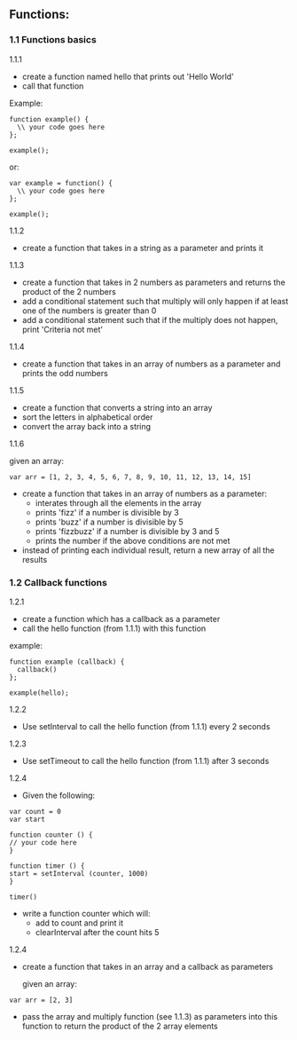 ## Functions:

### 1.1 Functions basics
1.1.1
  - create a function named hello that prints out 'Hello World'
  - call that function
  
Example:
```
function example() {
  \\ your code goes here
};

example();
```
or:

```
var example = function() {
  \\ your code goes here
};

example();
```

1.1.2
  - create a function that takes in a string as a parameter and prints it

1.1.3
  - create a function that takes in 2 numbers as parameters and returns the product of the 2 numbers
  - add a conditional statement such that multiply will only happen if at least one of the numbers is greater than 0
  - add a conditional statement such that if the multiply does not happen, print 'Criteria not met'
  
1.1.4
  - create a function that takes in an array of numbers as a parameter and prints the odd numbers

1.1.5
  - create a function that converts a string into an array
  - sort the letters in alphabetical order
  - convert the array back into a string
  
1.1.6

  given an array:
  
  ```
  var arr = [1, 2, 3, 4, 5, 6, 7, 8, 9, 10, 11, 12, 13, 14, 15]
  ```
  - create a function that takes in an array of numbers as a parameter:
      - interates through all the elements in the array
      - prints 'fizz' if a number is divisible by 3
      - prints 'buzz' if a number is divisible by 5
      - prints 'fizzbuzz' if a number is divisible by 3 and 5
      - prints the number if the above conditions are not met
  - instead of printing each individual result, return a new array of all the results

### 1.2 Callback functions

1.2.1
  
  - create a function which has a callback as a parameter
  - call the hello function (from 1.1.1) with this function
  
  example:
  
  ```
  function example (callback) {
    callback()
  };
  
  example(hello);
  ```

1.2.2

  - Use setInterval to call the hello function (from 1.1.1) every 2 seconds
  
1.2.3
  
  - Use setTimeout to call the hello function (from 1.1.1) after 3 seconds
  
1.2.4
  
  - Given the following:
  
  ```
  var count = 0
  var start

function counter () {
// your code here
}

function timer () {
  start = setInterval (counter, 1000)
}

timer()
```
  - write a function counter which will:
    - add to count and print it
    - clearInterval after the count hits 5 
  

1.2.4
  
  - create a function that takes in an array and a callback as parameters
  
    given an array:
  
  ```
  var arr = [2, 3]
  ```
  
  - pass the array and multiply function (see 1.1.3) as parameters into this function to return the product of the 2 array         elements
